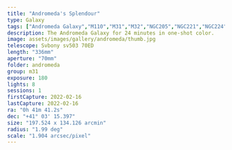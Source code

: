 ```yaml
---
title: "Andromeda's Splendour"
type: Galaxy
tags: ["Andromeda Galaxy","M110","M31","M32","NGC205","NGC221","NGC224","The star νAnd"]
description: The Andromeda Galaxy for 24 minutes in one-shot color.
image: assets/images/gallery/andromeda/thumb.jpg
telescope: Svbony sv503 70ED
length: "336mm"
aperture: "70mm"
folder: andromeda
group: m31
exposure: 180
lights: 8
sessions: 1 
firstCapture: 2022-02-16 
lastCapture: 2022-02-16
ra: "0h 41m 41.2s"
dec: "+41° 03' 15.397"
size: "197.524 x 134.126 arcmin"
radius: "1.99 deg"
scale: "1.904 arcsec/pixel"
---
```

